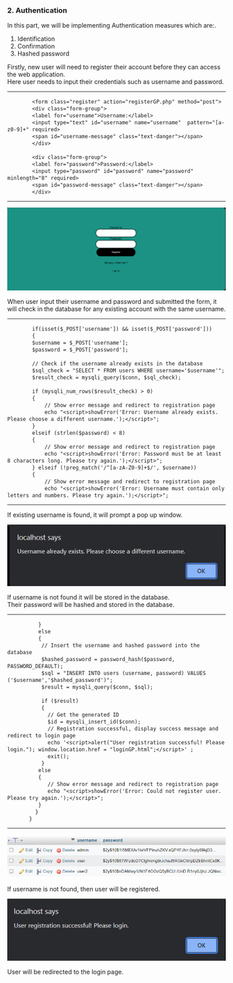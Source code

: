 ### 2. Authentication

In this part, we will be implementing Authentication measures which are:. <br>
1. Identification
2. Confirmation
3. Hashed password

Firstly, new user will need to register their account before they can access the web application. <br>
Here user needs to input their credentials such as username and password. <br>

------
            <form class="register" action="registerGP.php" method="post">
            <div class="form-group">
            <label for="username">Username:</label>
            <input type="text" id="username" name="username"  pattern="[a-z0-9]+" required>
            <span id="username-message" class="text-danger"></span>
            </div>

            <div class="form-group">
            <label for="password">Password:</label>
            <input type="password" id="password" name="password" minlength="8" required>
            <span id="password-message" class="text-danger"></span>
            </div>
------

![](screenshot/register.png)

When user input their username and password and submitted the form, it will check in the database for any existing account with the same username.<br>

------
            if(isset($_POST['username']) && isset($_POST['password'])) 
            {
            $username = $_POST['username'];
            $password = $_POST['password'];
            
            // Check if the username already exists in the database
            $sql_check = "SELECT * FROM users WHERE username='$username'";
            $result_check = mysqli_query($conn, $sql_check);
       
            if (mysqli_num_rows($result_check) > 0) 
            {
                // Show error message and redirect to registration page
                echo "<script>showError('Error: Username already exists. Please choose a different username.');</script>";
            } 
            elseif (strlen($password) < 8) 
            {
                // Show error message and redirect to registration page
                echo "<script>showError('Error: Password must be at least 8 characters long. Please try again.');</script>";
            } elseif (!preg_match('/^[a-zA-Z0-9]+$/', $username)) 
            {
                // Show error message and redirect to registration page
                echo "<script>showError('Error: Username must contain only letters and numbers. Please try again.');</script>";
------

If existing username is found, it will prompt a pop up window.

![](screenshot/userExist.png)

If username is not found it will be stored in the database. <br>
Their password will be hashed and stored in the database. <br>

------
              }
              else 
              {
               // Insert the username and hashed password into the database
               $hashed_password = password_hash($password, PASSWORD_DEFAULT);
               $sql = "INSERT INTO users (username, password) VALUES ('$username','$hashed_password')";
               $result = mysqli_query($conn, $sql);
       
               if ($result) 
               {
                 // Get the generated ID
                 $id = mysqli_insert_id($conn);
                 // Registration successful, display success message and redirect to login page
                 echo '<script>alert("User registration successful! Please login."); window.location.href = "loginGP.html";</script>' ;
                 exit();
               }
              else 
              {
                 // Show error message and redirect to registration page
                 echo "<script>showError('Error: Could not register user. Please try again.');</script>";
              }
             }
           }

------

 ![](screenshot/hashedpass.png)

If username is not found, then user will be registered.

![](screenshot/registerSuccess.png)

User will be redirected to the login page. <br><br>
